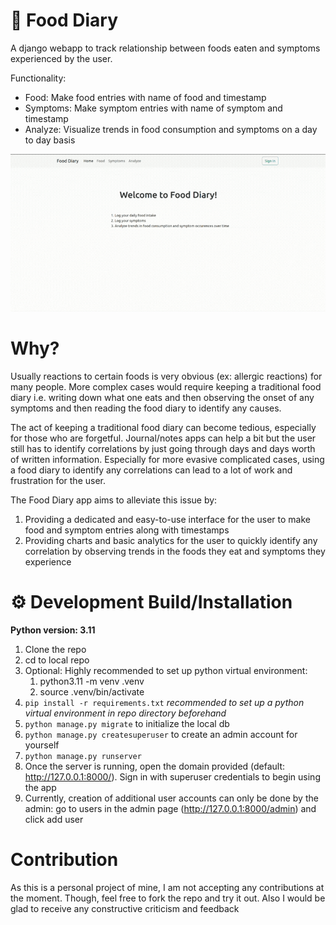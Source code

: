 # 📑️ Food Diary

A django webapp to track relationship between foods eaten and symptoms experienced by the user.

Functionality:
- Food: Make food entries with name of food and timestamp
- Symptoms: Make symptom entries with name of symptom and timestamp
- Analyze: Visualize trends in food consumption and symptoms on a day to day basis

![webapp demo](docs/demo800x400.gif)
# Why?

Usually reactions to certain foods is very obvious (ex: allergic reactions) for many people.
More complex cases would require keeping a traditional food diary i.e. writing down what 
one eats and then observing the onset of any symptoms and then reading the food diary to identify 
any causes.

The act of keeping a traditional food diary can become tedious, especially for those who are 
forgetful. Journal/notes apps can help a bit but the user still has to identify correlations 
by just going through days and days worth of written 
information. Especially for more evasive complicated cases, using a food diary to identify
any correlations can lead to a lot of work and frustration for the user.

The Food Diary app aims to alleviate this issue by:
1. Providing a dedicated and easy-to-use interface for the user to make food and symptom entries
along with timestamps
2. Providing charts and basic analytics for the user to quickly identify any correlation
by observing trends in the foods they eat and symptoms they experience

# ⚙️ Development Build/Installation
**Python version: 3.11**

1. Clone the repo
2. cd to local repo
3. Optional: Highly recommended to set up python virtual environment:
    1. python3.11 -m venv .venv
    2. source .venv/bin/activate
4. `pip install -r requirements.txt` *recommended to set up a python virtual environment in repo directory beforehand*
5. `python manage.py migrate` to initialize the local db
6. `python manage.py createsuperuser` to create an admin account for yourself
7. `python manage.py runserver`
8. Once the server is running, open the domain provided (default: http://127.0.0.1:8000/). Sign in with superuser credentials to begin using the app
9. Currently, creation of additional user accounts can only be done by the admin: go to users in the admin page (http://127.0.0.1:8000/admin) and click add user
 
# Contribution
As this is a personal project of mine, I am not accepting any contributions at the moment. Though, feel free to fork the repo and try it out. Also I would be glad to receive any constructive criticism and feedback
